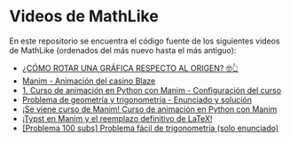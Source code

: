 # Videos de MathLike

En este repositorio se encuentra el código fuente de los siguientes videos de MathLike (ordenados del más nuevo hasta el más antiguo):

* [¿CÓMO ROTAR UNA GRÁFICA RESPECTO AL ORIGEN? 🤓👆](https://www.youtube.com/shorts/V9s7IptcYWk)
* [Manim - Animación del casino Blaze](https://youtu.be/LCuKvRxheHI)
* [1. Curso de animación en Python con Manim - Configuración del curso](https://youtu.be/37hhLFn4FKI)
* [Problema de geometría y trigonometría - Enunciado y solución](https://youtu.be/nuQ-k5nHxOo)
* [¡Se viene curso de Manim! Curso de animación en Python con Manim](https://youtu.be/11aAYyae55E)
* [¡Typst en Manim y el reemplazo definitivo de LaTeX!](https://youtube.com/shorts/OHTCyHWw-ws?feature=share)
* [[Problema 100 subs] Problema fácil de trigonometría (solo enunciado)](https://www.youtube.com/watch?v=fXnkTQC6qSw)
